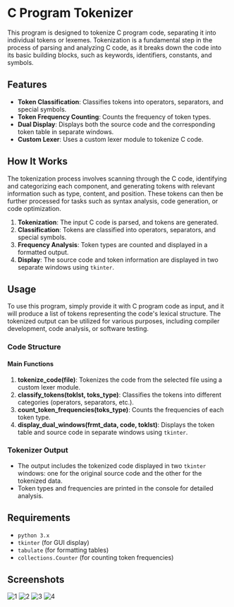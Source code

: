 # C Program Tokenizer

This program is designed to tokenize C program code, separating it into individual tokens or lexemes. Tokenization is a fundamental step in the process of parsing and analyzing C code, as it breaks down the code into its basic building blocks, such as keywords, identifiers, constants, and symbols.

## Features
- **Token Classification**: Classifies tokens into operators, separators, and special symbols.
- **Token Frequency Counting**: Counts the frequency of token types.
- **Dual Display**: Displays both the source code and the corresponding token table in separate windows.
- **Custom Lexer**: Uses a custom lexer module to tokenize C code.

## How It Works

The tokenization process involves scanning through the C code, identifying and categorizing each component, and generating tokens with relevant information such as type, content, and position. These tokens can then be further processed for tasks such as syntax analysis, code generation, or code optimization.

1. **Tokenization**: The input C code is parsed, and tokens are generated.
2. **Classification**: Tokens are classified into operators, separators, and special symbols.
3. **Frequency Analysis**: Token types are counted and displayed in a formatted output.
4. **Display**: The source code and token information are displayed in two separate windows using `tkinter`.

## Usage

To use this program, simply provide it with C program code as input, and it will produce a list of tokens representing the code's lexical structure. The tokenized output can be utilized for various purposes, including compiler development, code analysis, or software testing.

### Code Structure

#### Main Functions

1. **tokenize_code(file)**: Tokenizes the code from the selected file using a custom lexer module.
2. **classify_tokens(toklst, toks_type)**: Classifies the tokens into different categories (operators, separators, etc.).
3. **count_token_frequencies(toks_type)**: Counts the frequencies of each token type.
4. **display_dual_windows(frmt_data, code, toklst)**: Displays the token table and source code in separate windows using `tkinter`.

### Tokenizer Output

- The output includes the tokenized code displayed in two `tkinter` windows: one for the original source code and the other for the tokenized data.
- Token types and frequencies are printed in the console for detailed analysis.

## Requirements

- `python 3.x`
- `tkinter` (for GUI display)
- `tabulate` (for formatting tables)
- `collections.Counter` (for counting token frequencies)

## Screenshots

![1](https://github.com/user-attachments/assets/62e8f611-b330-48e2-93c0-fc74f5ace9ae)
![2](https://github.com/user-attachments/assets/fd7069bd-4c28-4c8f-b4c0-46e192e7e9dc)
![3](https://github.com/user-attachments/assets/12f63e79-d69a-4d1f-bab9-b04886de73cc)
![4](https://github.com/user-attachments/assets/9a7c66ff-7bfa-40b8-9597-8302bb9316ce)
